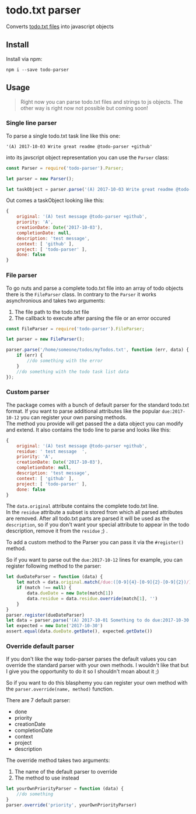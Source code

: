 # todo.txt parser

Converts [todo.txt files](http://todotxt.com) into javascript objects

## Install

Install via npm:

    npm i --save todo-parser

## Usage

> Right now you can parse todo.txt files and strings to js objects. The other way is right now not possible but coming soon!

### Single line parser

To parse a single todo.txt task line like this one:

    '(A) 2017-10-03 Write great readme @todo-parser +github'
 
 into its javscript object representation you can use the `Parser` class:

```javascript
const Parser = require('todo-parser').Parser;

let parser = new Parser();

let taskObject = parser.parse('(A) 2017-10-03 Write great readme @todo-parser +github');
```

Out comes a taskObject looking like this:

```javascript
{
    original: '(A) test message @todo-parser +github',
    priority: 'A',
    creationDate: Date('2017-10-03'),
    completionDate: null,
    description: 'test message',
    context: [ 'github' ],
    project: [ 'todo-parser' ],
    done: false
}

```

### File parser

To go nuts and parse a complete todo.txt file into an array of todo objects there is the `FileParser` class. In contrary to the `Parser` it works asynchronious and takes two arguments:

1. The file path to the todo.txt file
1. The callback to execute after parsing the file or an error occured

```javascript
const FileParser = require('todo-parser').FileParser;

let parser = new FileParser();

parser.parse('/home/someone/todos/myTodos.txt', function (err, data) {
    if (err) {
        //do something with the error
    }
    //do something with the todo task list data
});
```

### Custom parser

The package comes with a bunch of default parser for the standard todo.txt format. If you want to parse additional attributes like the popular `due:2017-10-12` you can register your own parsing methods.  
The method you provide will get passed the a data object you can modify and extend. It also contains the todo line to parse and looks like this:

```javascript
{
    original: '(A) test message @todo-parser +github',
    residue: ' test message  ',
    priority: 'A',
    creationDate: Date('2017-10-03'),
    completionDate: null,
    description: 'test message',
    context: [ 'github' ],
    project: [ 'todo-parser' ],
    done: false
}
```

The `data.original` attribute contains the complete todo.txt line.  
In the `residue` attribute a subset is stored from which all parsed attributes are removed. After all todo.txt parts are parsed it will be used as the `description`, so if you don't want your special attribute to appear in the todo description, remove it from the `residue` ;) .

To add a custom method to the Parser you can pass it via the `#register()` method.

So if you want to parse out the `due:2017-10-12` lines for example, you can register following method to the parser:

```javascript
let dueDateParser = function (data) {
    let match = data.original.match(/due:([0-9]{4}-[0-9]{2}-[0-9]{2})/)
    if (match !== null) {
        data.dueDate = new Date(match[1])
        data.residue = data.residue.override(match[1], '')
    }
}
parser.register(dueDateParser)
let data = parser.parse('(A) 2017-10-01 Something to do due:2017-10-30')
let expected = new Date('2017-10-30')
assert.equal(data.dueDate.getDate(), expected.getDate())
```

### Override default parser

If you don't like the way todo-parser parses the default values you can override the standard parser with your own methods. I wouldn't like that but I give you the opportunity to do it so I shouldn't moan about it ;)

So if you want to do this blasphemy you can register your own method with the `parser.override(name, method)` function.

There are 7 default parser:

- done
- priority
- creationDate
- completionDate
- context
- project
- description

The override method takes two arguments:

1. The name of the default parser to override
2. The method to use instead

```javascript
let yourOwnPriorityParser = function (data) {
    //do something
}
parser.override('priority', yourOwnPriorityParser)
```